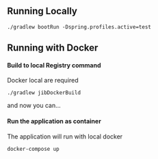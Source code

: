 ## Running Locally

`./gradlew bootRun -Dspring.profiles.active=test`

## Running with Docker

#### Build to local Registry command
Docker local are required

`./gradlew jibDockerBuild`

and now you can...

#### Run the application as container
The application will run with local docker

`docker-compose up`